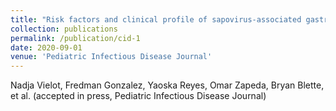 ```yaml
---
title: "Risk factors and clinical profile of sapovirus-associated gastroenteritis in early childhood: a Nicaraguan birth cohort study"
collection: publications
permalink: /publication/cid-1
date: 2020-09-01
venue: 'Pediatric Infectious Disease Journal'
---
```


Nadja Vielot, Fredman Gonzalez, Yaoska Reyes, Omar Zapeda, Bryan Blette, et al. (accepted in press, Pediatric Infectious Disease Journal)
